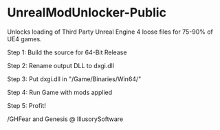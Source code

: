 # UnrealModUnlocker-Public
Unlocks loading of Third Party Unreal Engine 4 loose files for 75-90% of UE4 games.


Step 1: Build the source for 64-Bit Release

Step 2: Rename output DLL to dxgi.dll

Step 3: Put dxgi.dll in "/Game/Binaries/Win64/"

Step 4: Run Game with mods applied

Step 5: Profit!


/GHFear and Genesis @ IllusorySoftware

